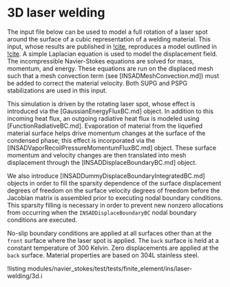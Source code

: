 # 3D laser welding

The input file below can be used to model a full rotation of a laser spot around
the surface of a cubic representation of a welding material. This input, whose
results are published in [!cite](lindsay2021automatic),
reproduces a model outlined in [!cite](noble2007use). A simple Laplacian
equation is used to model the displacement field. The incompressible
Navier-Stokes equations are solved for mass, momentum, and energy. These
equations are run on the displaced mesh such that a mesh convection term (see
[INSADMeshConvection.md]) must be added to correct the material
velocity. Both SUPG and PSPG stabilizations are used in this input.

This simulation is driven by the rotating laser spot, whose effect is introduced
via the [GaussianEnergyFluxBC.md] object. In addition to this incoming heat
flux, an outgoing radiative heat flux is modeled using [FunctionRadiativeBC.md].
Evaporation of material from the liquefied material surface helps
drive momentum changes at the surface of the condensed phase; this effect is incorporated via the
[INSADVaporRecoilPressureMomentumFluxBC.md] object. These surface momentum and velocity
changes are then translated into mesh displacement
through the [INSADDisplaceBoundaryBC.md] object.

We also introduce
[INSADDummyDisplaceBoundaryIntegratedBC.md] objects in order to fill the
sparsity dependence of the surface displacement degrees of freedom on the
surface velocity degrees of freedom before the Jacobian matrix is assembled
prior to executing nodal boundary conditions. This sparsity filling is necessary
in order to prevent new nonzero allocations from occurring when the
`INSADDisplaceBoundaryBC` nodal boundary conditions are executed.

No-slip
boundary conditions are applied at all surfaces other than at the `front`
surface where the laser spot is applied. The `back` surface is held at a
constant temperature of 300 Kelvin. Zero displacements are applied at the `back`
surface. Material properties are based on 304L stainless steel.

!listing modules/navier_stokes/test/tests/finite_element/ins/laser-welding/3d.i
